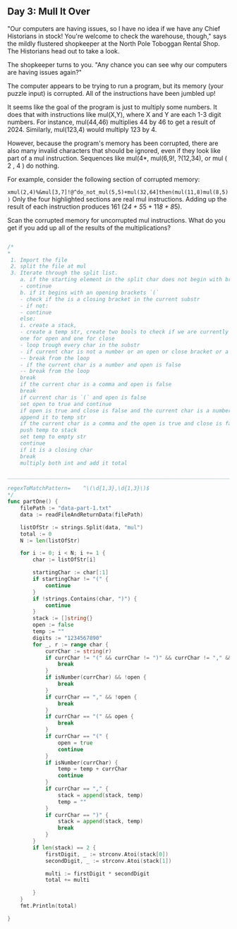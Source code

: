 Day 3: Mull It Over
 ---

"Our computers are having issues, so I have no idea if we have any Chief Historians in stock! You're welcome to check the warehouse, though," says the mildly flustered shopkeeper at the North Pole Toboggan Rental Shop. The Historians head out to take a look.

The shopkeeper turns to you. "Any chance you can see why our computers are having issues again?"

The computer appears to be trying to run a program, but its memory (your puzzle input) is corrupted. All of the instructions have been jumbled up!

It seems like the goal of the program is just to multiply some numbers. It does that with instructions like mul(X,Y), where X and Y are each 1-3 digit numbers. For instance, mul(44,46) multiplies 44 by 46 to get a result of 2024. Similarly, mul(123,4) would multiply 123 by 4.

However, because the program's memory has been corrupted, there are also many invalid characters that should be ignored, even if they look like part of a mul instruction. Sequences like mul(4*, mul(6,9!, ?(12,34), or mul ( 2 , 4 ) do nothing.

For example, consider the following section of corrupted memory:

`xmul(2,4)%&mul[3,7]!@^do_not_mul(5,5)+mul(32,64]then(mul(11,8)mul(8,5))`
Only the four highlighted sections are real mul instructions. Adding up the result of each instruction produces 161 (2*4 + 5*5 + 11*8 + 8*5).

Scan the corrupted memory for uncorrupted mul instructions. What do you get if you add up all of the results of the multiplications?

```go

/*
*
 1. Import the file
 2. split the file at mul
 3. Iterate through the split list.
    a. if the starting element in the split char does not begin with brackets `(`
    - continue
    b. if it begins with an opening brackets `(`
    - check if the is a closing bracket in the current substr
    - if not:
    - continue
    else:
    i. create a stack,
    - create a temp str, create two bools to check if we are currently in the bracket and set it to false
    one for open and one for close
    - loop trough every char in the substr
    - if current char is not a number or an open or close bracket or a comma`,`
    -- break from the loop
    - if the current char is a number and open is false
    -- break from the loop
    break
    if the current char is a comma and open is false
    break
    if current char is `(` and open is false
    set open to true and continue
    if open is true and close is false and the current char is a number?
    append it to temp str
    if the current char is a comma and the open is true and close is false
    push temp to stack
    set temp to empty str
    continue
    if it is a closing char
    break
    multiply both int and add it total

________________________________________________________________________

regexToMatchPattern=	^\(\d{1,3},\d{1,3}\)$
*/
func partOne() {
	filePath := "data-part-1.txt"
	data := readFileAndReturnData(filePath)

	listOfStr := strings.Split(data, "mul")
	total := 0
	N := len(listOfStr)

	for i := 0; i < N; i += 1 {
		char := listOfStr[i]

		startingChar := char[:1]
		if startingChar != "(" {
			continue
		}
		if !strings.Contains(char, ")") {
			continue
		}
		stack := []string{}
		open := false
		temp := ""
		digits := "1234567890"
		for _, r := range char {
			currChar := string(r)
			if currChar != "(" && currChar != ")" && currChar != "," && !strings.Contains(digits, currChar) {
				break
			}
			if isNumber(currChar) && !open {
				break
			}
			if currChar == "," && !open {
				break
			}
			if currChar == "(" && open {
				break
			}
			if currChar == "(" {
				open = true
				continue
			}
			if isNumber(currChar) {
				temp = temp + currChar
				continue
			}
			if currChar == "," {
				stack = append(stack, temp)
				temp = ""
			}
			if currChar == ")" {
				stack = append(stack, temp)
				break
			}
		}
		if len(stack) == 2 {
			firstDigit, _ := strconv.Atoi(stack[0])
			secondDigit, _ := strconv.Atoi(stack[1])

			multi := firstDigit * secondDigit
			total += multi

		}
	}
	fmt.Println(total)

}

```